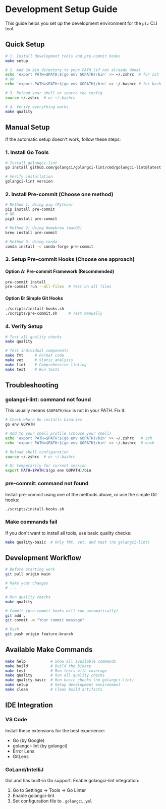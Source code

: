 # Development Setup Guide

This guide helps you set up the development environment for the `plz` CLI tool.

## Quick Setup

```bash
# 1. Install development tools and pre-commit hooks
make setup

# 2. Add Go bin directory to your PATH (if not already done)
echo 'export PATH=$PATH:$(go env GOPATH)/bin' >> ~/.zshrc  # for zsh
# OR
echo 'export PATH=$PATH:$(go env GOPATH)/bin' >> ~/.bashrc # for bash

# 3. Reload your shell or source the config
source ~/.zshrc  # or ~/.bashrc

# 4. Verify everything works
make quality
```

## Manual Setup

If the automatic setup doesn't work, follow these steps:

### 1. Install Go Tools

```bash
# Install golangci-lint
go install github.com/golangci/golangci-lint/cmd/golangci-lint@latest

# Verify installation
golangci-lint version
```

### 2. Install Pre-commit (Choose one method)

```bash
# Method 1: Using pip (Python)
pip install pre-commit
# OR
pip3 install pre-commit

# Method 2: Using Homebrew (macOS)
brew install pre-commit

# Method 3: Using conda
conda install -c conda-forge pre-commit
```

### 3. Setup Pre-commit Hooks (Choose one approach)

#### Option A: Pre-commit Framework (Recommended)
```bash
pre-commit install
pre-commit run --all-files  # Test on all files
```

#### Option B: Simple Git Hooks
```bash
./scripts/install-hooks.sh
./scripts/pre-commit.sh     # Test manually
```

### 4. Verify Setup

```bash
# Test all quality checks
make quality

# Test individual components
make fmt     # Format code
make vet     # Static analysis
make lint    # Comprehensive linting
make test    # Run tests
```

## Troubleshooting

### golangci-lint: command not found

This usually means `$GOPATH/bin` is not in your PATH. Fix it:

```bash
# Check where Go installs binaries
go env GOPATH

# Add to your shell profile (choose your shell)
echo 'export PATH=$PATH:$(go env GOPATH)/bin' >> ~/.zshrc   # zsh
echo 'export PATH=$PATH:$(go env GOPATH)/bin' >> ~/.bashrc  # bash

# Reload shell configuration
source ~/.zshrc  # or ~/.bashrc

# Or temporarily for current session
export PATH=$PATH:$(go env GOPATH)/bin
```

### pre-commit: command not found

Install pre-commit using one of the methods above, or use the simple Git hooks:

```bash
./scripts/install-hooks.sh
```

### Make commands fail

If you don't want to install all tools, use basic quality checks:

```bash
make quality-basic  # Only fmt, vet, and test (no golangci-lint)
```

## Development Workflow

```bash
# Before starting work
git pull origin main

# Make your changes
# ...

# Run quality checks
make quality

# Commit (pre-commit hooks will run automatically)
git add .
git commit -m "Your commit message"

# Push
git push origin feature-branch
```

## Available Make Commands

```bash
make help           # Show all available commands
make build          # Build the binary
make test           # Run tests with coverage
make quality        # Run all quality checks
make quality-basic  # Run basic checks (no golangci-lint)
make setup          # Setup development environment
make clean          # Clean build artifacts
```

## IDE Integration

### VS Code

Install these extensions for the best experience:

- Go (by Google)
- golangci-lint (by golangci)
- Error Lens
- GitLens

### GoLand/IntelliJ

GoLand has built-in Go support. Enable golangci-lint integration:

1. Go to Settings → Tools → Go Linter
2. Enable golangci-lint
3. Set configuration file to `.golangci.yml`
